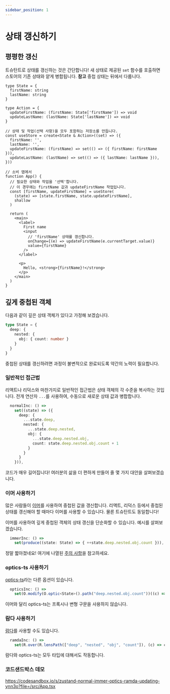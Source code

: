 ```yaml
---
sidebar_position: 1
---
```


# 상태 갱신하기

## 평평한 갱신

트슈탄트로 상태를 갱신하는 것은 간단합니다! 새 상태로 제공된 `set` 함수를 호출하면 스토어의 기존 상태와 얕게 병합됩니다. **참고** 중첩 상태는 뒤에서 다룹니다.

```tsx
type State = {
  firstName: string
  lastName: string
}

type Action = {
  updateFirstName: (firstName: State['firstName']) => void
  updateLastName: (lastName: State['lastName']) => void
}

// 상태 및 작업(선택 사항)을 모두 포함하는 저장소를 만듭니다.
const useStore = create<State & Action>((set) => ({
  firstName: '',
  lastName: '',
  updateFirstName: (firstName) => set(() => ({ firstName: firstName })),
  updateLastName: (lastName) => set(() => ({ lastName: lastName })),
}))

// 소비 앱에서
function App() {
  // 필요한 상태와 작업을 '선택'합니다.
  // 이 경우에는 firstName 값과 updateFirstName 작업입니다.
  const [firstName, updateFirstName] = useStore(
    (state) => [state.firstName, state.updateFirstName],
    shallow
  )

  return (
    <main>
      <label>
        First name
        <input
          // 'firstName' 상태를 갱신합니다.
          onChange={(e) => updateFirstName(e.currentTarget.value)}
          value={firstName}
        />
      </label>

      <p>
        Hello, <strong>{firstName}!</strong>
      </p>
    </main>
  )
}
```

## 깊게 중첩된 객체

다음과 같이 깊은 상태 객체가 있다고 가정해 보겠습니다.

```ts
type State = {
  deep: {
    nested: {
      obj: { count: number }
    }
  }
}
```

중첩된 상태를 갱신하려면 과정이 불변적으로 완료되도록 약간의 노력이 필요합니다.

### 일반적인 접근법

리액트나 리덕스와 마찬가지로 일반적인 접근법은 상태 객체의 각 수준을 복사하는 것입니다. 전개 연산자 `...`를 사용하여, 수동으로 새로운 상태 값과 병합합니다.

```ts
  normalInc: () =>
    set((state) => ({
      deep: {
        ...state.deep,
        nested: {
          ...state.deep.nested,
          obj: {
            ...state.deep.nested.obj,
            count: state.deep.nested.obj.count + 1
          }
        }
      }
    })),
```

코드가 매우 길어집니다! 여러분의 삶을 더 편하게 만들어 줄 몇 가지 대안을 살펴보겠습니다.

### 이머 사용하기

많은 사람들이 [이머](https://github.com/immerjs/immer)를 사용하여 중첩된 값을 갱신합니다. 리액트, 리덕스 등에서 중첩된 상태를 갱신해야 할 때마다 이머를 사용할 수 있습니다. 물론 트슈탄트도 동일합니다!

이머를 사용하여 깊게 중첩된 객체의 상태 갱신을 단순화할 수 있습니다. 예시를 살펴보겠습니다.

```ts
  immerInc: () =>
    set(produce((state: State) => { ++state.deep.nested.obj.count })),
```

정말 짧아졌네요! 여기에 나열된 [주의 사항](https://docs.pmnd.rs/zustand/integrations/immer-middleware)을 참고하세요.

### optics-ts 사용하기

[optics-ts](https://github.com/akheron/optics-ts/)라는 다른 옵션이 있습니다.

```ts
  opticsInc: () =>
    set(O.modify(O.optic<State>().path("deep.nested.obj.count"))((c) => c + 1)),
```

이머와 달리 optics-ts는 프록시나 변형 구문을 사용하지 않습니다.

### 람다 사용하기

[람다](https://ramdajs.com/)를 사용할 수도 있습니다.

```ts
  ramdaInc: () =>
    set(R.over(R.lensPath(["deep", "nested", "obj", "count"]), (c) => c + 1)),
```

람다와 optics-ts는 모두 타입에 대해서도 작동합니다.

### 코드샌드박스 데모

https://codesandbox.io/s/zustand-normal-immer-optics-ramda-updating-ynn3o?file=/src/App.tsx